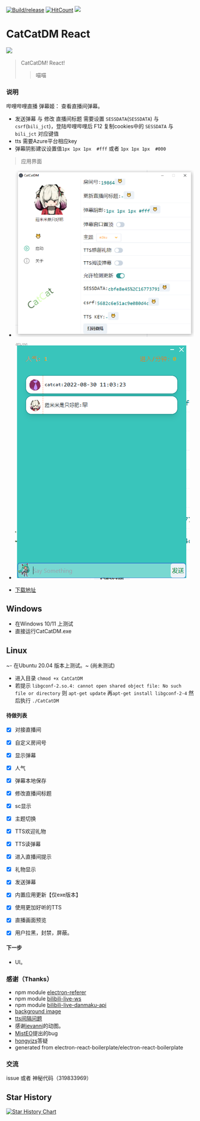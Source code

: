 [![Build/release](https://github.com/kokolokksk/catcat-dm-react/actions/workflows/publish.yml/badge.svg?branch=main)](https://github.com/kokolokksk/catcat-dm-react/actions/workflows/publish.yml)
[![HitCount](http://hits.dwyl.com/kokolokksk/catcat-dm-react.svg)](http://hits.dwyl.com/kokolokksk/catcat-dm-react)
![](https://img.shields.io/github/stars/kokolokksk/catcat-dm-react?color=green&style=flat-square)
# CatCatDM React

![](https://i0.hdslb.com/bfs/new_dyn/750c0c53bbee5e1d4f151b3ac7236bd21999280.png@120w_120h_1e_1c.webp)
> CatCatDM! React!
> > 喵喵

### 说明
 哔哩哔哩直播 弹幕姬：
  查看直播间弹幕。

- 发送弹幕 与 修改 直播间标题 需要设置 ```SESSDATA```(```SESSDATA```) 与 ```csrf```(```bili_jct```)，登陆哔哩哔哩后 F12 复制cookies中的 ```SESSDATA``` 与 ```bili_jct``` 对应键值
- tts 需要Azure平台相应key
- 弹幕阴影建议设置值```1px 1px 1px  #fff``` 或者 ```1px 1px 1px  #000```
>应用界面
 - ![./zread/setting.png](./zread/setting.png)
 - ![./zread/dm.png](./zread/dm.png)

- [下载地址](https://github.com/kokolokksk/catcat-dm-react/releases/latest)

## Windows
- 在Windows 10/11 上测试
- 直接运行CatCatDM.exe

## Linux
~- 在Ubuntu 20.04 版本上测试。~ (尚未测试)
- 进入目录 ```chmod +x CatCatDM```
- 若提示  ```libgconf-2.so.4: cannot open shared object file: No such file or directory``` 则 ```apt-get update``` 再```apt-get install libgconf-2-4``` 然后执行 ```./CatCatDM```

#### 待做列表
- [x] 对接直播间
- [x] 自定义房间号
- [x] 显示弹幕
- [x] 人气
- [x] 弹幕本地保存
- [x] 修改直播间标题
- [x] sc显示
- [x] 主题切换
- [x] TTS欢迎礼物
- [x] TTS读弹幕
- [x] 进入直播间提示 
- [x] 礼物显示
- [x] 发送弹幕
- [x] 内置应用更新【仅exe版本】 
- [x] 使用更加好听的TTS
- [x] 直播画面预览
- [x] 用户拉黑，封禁，屏蔽。


#### 下一步
- UI。

### 感谢（Thanks）
- npm module [electron-referer](https://github.com/akameco/electron-referer)
- npm module [bilibili-live-ws](https://github.com/simon300000/bilibili-live-ws/)
- npm module [bilibili-live-danmaku-api](https://github.com/simon300000/bilibili-live-danmaku-api)
- [background image](https://codepen.io/plavookac/pen/QMwObb)
- [tts间隔问题](https://stackoverflow.com/questions/62564402/microsoft-cognitive-tts-onaudioend-event-not-working)
- 感谢[jevanni](https://www.deviantart.com/jevanni/art/Miku-Hatsune-Vocaloid-111570363)的动图。
- [MistEO](https://github.com/MistEO)提出的bug
- [hongyizs](https://github.com/hongyizs)答疑
- generated from electron-react-boilerplate/electron-react-boilerplate

### 交流
issue 或者 神秘代码（319833969）

## Star History

[![Star History Chart](https://api.star-history.com/svg?repos=kokolokksk/catcat-dm-react&type=Date)](https://star-history.com/#kokolokksk/catcat-dm-react&Date)

